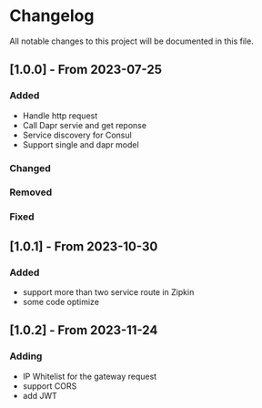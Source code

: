 # Changelog
All notable changes to this project will be documented in this file.

## [1.0.0] - From 2023-07-25
### Added
- Handle http request
- Call Dapr servie and get reponse  
- Service discovery for Consul
- Support single and dapr model 

### Changed
### Removed
### Fixed

## [1.0.1] - From 2023-10-30
### Added
- support more than two service route in Zipkin
- some code optimize

## [1.0.2] - From 2023-11-24
### Adding
- IP Whitelist for the gateway request 
- support CORS 
- add JWT 


